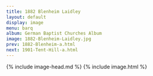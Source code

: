```yaml
---
title: 1882 Blenheim Laidley
layout: default
display: image
menu: barq
album: German Baptist Churches Album
image: 1882-Blenheim-Laidley.jpg
prev: 1882-Blenheim-a.html
next: 1901-Tent-Hill-a.html
---
```

{% include image-head.md %}
{% include image.html %}